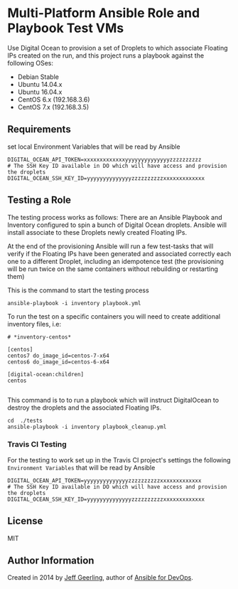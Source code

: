 
# Multi-Platform Ansible Role and Playbook Test VMs

Use Digital Ocean to provision a set of Droplets to which associate Floating IPs created on the run, and this project runs a playbook against the following OSes:

  - Debian Stable
  - Ubuntu 14.04.x
  - Ubuntu 16.04.x
  - CentOS 6.x (192.168.3.6)
  - CentOS 7.x (192.168.3.5)

## Requirements

set local Environment Variables that will be read by Ansible
```
DIGITAL_OCEAN_API_TOKEN=xxxxxxxxxxxxxyyyyyyyyyyyyyyzzzzzzzzzz
# The SSH Key ID available in DO which will have access and provision the droplets
DIGITAL_OCEAN_SSH_KEY_ID=yyyyyyyyyyyyyyzzzzzzzzzzxxxxxxxxxxxxx
```

## Testing a Role
The testing process works as follows:
There are an Ansible Playbook and Inventory configured to spin a bunch of Digital Ocean droplets.
Ansible will install associate to these Droplets newly created Floating IPs.

At the end of the provisioning Ansible will run a few test-tasks that will verify if the Floating IPs have been generated and associated correctly each one to a different Droplet, including an idempotence test (the provisioning will be run twice on the same containers without rebuilding or restarting them)

This is the command to start the testing process

```
ansible-playbook -i inventory playbook.yml
```

To run the test on a specific containers you will need to create additional inventory files, i.e:


```
# *inventory-centos*

[centos]
centos7 do_image_id=centos-7-x64
centos6 do_image_id=centos-6-x64

[digital-ocean:children]
centos


```

This command is to to run a playbook which will instruct DigitalOcean to destroy the droplets and the associated Floating IPs.
```
cd  ./tests
ansible-playbook -i inventory playbook_cleanup.yml

```

### Travis CI Testing
For the testing to work set up in the Travis CI project's settings the following `Environment Variables` that will be read by Ansible

```
DIGITAL_OCEAN_API_TOKEN=yyyyyyyyyyyyyyzzzzzzzzzzxxxxxxxxxxxxx
# The SSH Key ID available in DO which will have access and provision the droplets
DIGITAL_OCEAN_SSH_KEY_ID=yyyyyyyyyyyyyyzzzzzzzzzzxxxxxxxxxxxxx
```

## License

MIT

## Author Information

Created in 2014 by [Jeff Geerling](http://jeffgeerling.com/), author of [Ansible for DevOps](http://ansiblefordevops.com/).
